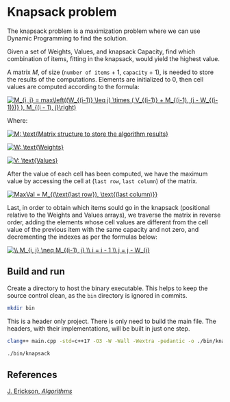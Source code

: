 # Knapsack problem

The knapsack problem is a maximization problem where we can use Dynamic Programming to find the solution.

Given a set of Weights, Values, and knapsack Capacity, find which combination of items, fitting in the knapsack, would yield the highest value.

A matrix _M_, of size (`number of items` + 1, `capacity` + 1), is needed to store the results of the computations. Elements are initialized to 0, then cell values are computed according to the formula:

<a href="https://www.codecogs.com/eqnedit.php?latex=M_{i,&space;j}&space;=&space;max\left((W_{(i-1)}&space;\leq&space;j)&space;\times&space;(&space;V_{(i-1)}&space;&plus;&space;M_{(i-1),&space;(j&space;-&space;W_{(i-1)})}&space;),&space;M_{(i&space;-&space;1),&space;j}\right)" target="_blank"><img src="https://latex.codecogs.com/gif.latex?M_{i,&space;j}&space;=&space;max\left((W_{(i-1)}&space;\leq&space;j)&space;\times&space;(&space;V_{(i-1)}&space;&plus;&space;M_{(i-1),&space;(j&space;-&space;W_{(i-1)})}&space;),&space;M_{(i&space;-&space;1),&space;j}\right)" title="M_{i, j} = max\left((W_{(i-1)} \leq j) \times ( V_{(i-1)} + M_{(i-1), (j - W_{(i-1)})} ), M_{(i - 1), j}\right)" /></a>

Where:

<a href="https://www.codecogs.com/eqnedit.php?latex=M:&space;\text{Matrix&space;structure&space;to&space;store&space;the&space;algorithm&space;results}" target="_blank"><img src="https://latex.codecogs.com/gif.latex?M:&space;\text{Matrix&space;structure&space;to&space;store&space;the&space;algorithm&space;results}" title="M: \text{Matrix structure to store the algorithm results}" /></a>

<a href="https://www.codecogs.com/eqnedit.php?latex=W:&space;\text{Weights}" target="_blank"><img src="https://latex.codecogs.com/gif.latex?W:&space;\text{Weights}" title="W: \text{Weights}" /></a>

<a href="https://www.codecogs.com/eqnedit.php?latex=V:&space;\text{Values}" target="_blank"><img src="https://latex.codecogs.com/gif.latex?V:&space;\text{Values}" title="V: \text{Values}" /></a>

After the value of each cell has been computed, we have the maximum value by accessing the cell at (`last row`, `last column`) of the matrix.

<a href="https://www.codecogs.com/eqnedit.php?latex=MaxVal&space;=&space;M_{(\text{last&space;row}),&space;\text{(last&space;column)}}" target="_blank"><img src="https://latex.codecogs.com/gif.latex?MaxVal&space;=&space;M_{(\text{last&space;row}),&space;\text{(last&space;column)}}" title="MaxVal = M_{(\text{last row}), \text{(last column)}}" /></a>

Last, in order to obtain which items sould go in the knapsack (positional relative to the Weights and Values arrays), we traverse the matrix in reverse order, adding the elements whose cell values are different from the cell value of the previous item with the same capacity and not zero, and decrementing the indexes as per the formulas below: 

<a href="https://www.codecogs.com/eqnedit.php?latex=\\&space;M_{i,&space;j}&space;\neq&space;M_{(i-1),&space;j}&space;\\&space;i&space;=&space;i&space;-&space;1&space;\\&space;j&space;=&space;j&space;-&space;W_{i}" target="_blank"><img src="https://latex.codecogs.com/gif.latex?\\&space;M_{i,&space;j}&space;\neq&space;M_{(i-1),&space;j}&space;\\&space;i&space;=&space;i&space;-&space;1&space;\\&space;j&space;=&space;j&space;-&space;W_{i}" title="\\ M_{i, j} \neq M_{(i-1), j} \\ i = i - 1 \\ j = j - W_{i}" /></a>


## Build and run

Create a directory to host the binary executable. This helps to keep the source control clean, as the `bin` directory is ignored in commits.

```bash
mkdir bin
```

This is a header only project. There is only need to build the main file. The headers, with their implementations, will be built in just one step.

```bash
clang++ main.cpp -std=c++17 -O3 -W -Wall -Wextra -pedantic -o ./bin/knapsack
```

```bash
./bin/knapsack 
```


## References

[J. Erickson, _Algorithms_](http://jeffe.cs.illinois.edu/teaching/algorithms/)

